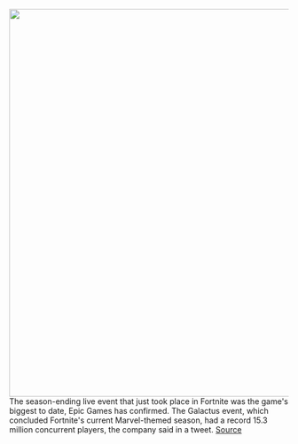<img src='https://cdn.vox-cdn.com/thumbor/quWV2y-bEC4HlQtX0X5xHERagfg=/0x0:3840x2160/1200x800/filters:focal(1613x773:2227x1387)/cdn.vox-cdn.com/uploads/chorus_image/image/68247702/Fortnite_20201201161314.0.jpg' width='700px' /><br/>
The season-ending live event that just took place in Fortnite was the game's biggest to date, Epic Games has confirmed. The Galactus event, which concluded Fortnite's current Marvel-themed season, had a record 15.3 million concurrent players, the company said in a tweet.
<a href='https://www.theverge.com/2020/12/1/21921491/fortnite-galactus-live-event-player-count'> Source <a/>